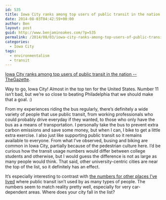 ```yaml
---
id: 535
title: Iowa City ranks among top users of public transit in the nation
date: 2014-08-03T04:42:59+00:00
author: Ben
layout: post
guid: http://www.benjaminoakes.com/?p=535
permalink: /2014/08/03/iowa-city-ranks-among-top-users-of-public-transit-in-the-nation/
categories:
  - Iowa City
tags:
  - environmentalism
  - transit
---
```

[Iowa City ranks among top users of public transit in the nation -- TheGazette](http://thegazette.com/subject/news/iowa-city-ranks-among-top-users-of-public-transit-in-the-nation-20140801).

Way to go, Iowa City! Almost in the top ten for the United States. Number 11 isn&#8217;t bad, but we&#8217;re so close to beating Philadelphia that we should make that a goal. :)

From my experiences riding the bus regularly, there&#8217;s definitely a wide variety of people that use public transit, from working professionals who could probably drive everyday if they wanted, to those who only have the bus as a means of transportation. I personally take the bus to prevent extra carbon emissions and save some money, but when I can, I bike to get a little extra exercise. I also just like supporting public transit so it remains available to everyone. From what I&#8217;ve observed, busing and biking are common in Iowa City, partially because of the pedestrian culture here. I&#8217;d be curious how the transit usage numbers would differ between college students and otherwise, but I would guess the difference is not as large as many people would think. That said, other university-centric cities are near the top of the list, so it definitely has an effect.

It&#8217;s especially interesting to contrast with [the numbers for other places I&#8217;ve lived](http://fivethirtyeight.com/datalab/how-your-citys-public-transit-stacks-up/) where public transit isn&#8217;t used by as many types of people. The numbers seem to match reality pretty well, especially for very car-dependent areas. Where does your city fall in the list?